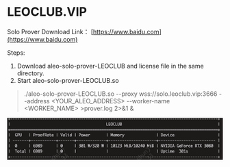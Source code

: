 # LEOCLUB.VIP

Solo Prover Download Link： [https://www.baidu.com](https://www.baidu.com)

Steps:
1. Download aleo-solo-prover-LEOCLUB and license file in the same directory.
2. Start aleo-solo-prover-LEOCLUB.so
> ./aleo-solo-prover-LEOCLUB.so --proxy wss://solo.leoclub.vip:3666 --address <YOUR_ALEO_ADDRESS> --worker-name <WORKER_NAME> >prover.log 2>&1 &

![leoclub](/img/leoclub.png "leoclub.vip")